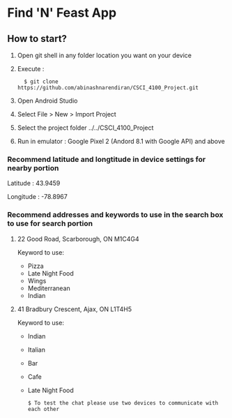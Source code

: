 # Find 'N' Feast App

## How to start?
1. Open git shell in any folder location you want on your device
2. Execute :

         $ git clone https://github.com/abinashnarendiran/CSCI_4100_Project.git
         
3. Open Android Studio
4. Select File > New > Import Project
5. Select the project folder ../../CSCI_4100_Project
6. Run in emulator : Google Pixel 2 (Andord 8.1 with Google API) and above




### Recommend latitude and longtitude in device settings for nearby portion

Latitude  : 43.9459

Longitude : -78.8967




### Recommend addresses and keywords to use in the search box to use for search portion

1. 22 Good Road, Scarborough, ON M1C4G4

   Keyword to use: 
   - Pizza
   - Late Night Food
   - Wings
   - Mediterranean
   - Indian
         
    
   
2. 41 Bradbury Crescent, Ajax, ON L1T4H5

   Keyword to use: 
   - Indian
   - Italian
   - Bar
   - Cafe
   - Late Night Food
  



         $ To test the chat please use two devices to communicate with each other
  
